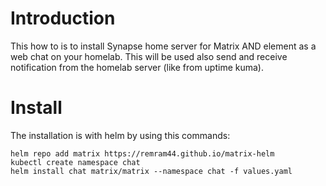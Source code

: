 # Introduction
This how to is to install Synapse home server for Matrix AND element as a web chat on your homelab. This will be used also send and receive notification from the homelab server (like from uptime kuma).

# Install
The installation is with helm by using this commands:

```
helm repo add matrix https://remram44.github.io/matrix-helm
kubectl create namespace chat
helm install chat matrix/matrix --namespace chat -f values.yaml
```
